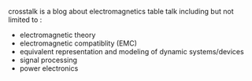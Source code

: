 crosstalk is a blog about electromagnetics table talk including but not limited to :
- electromagnetic theory
- electromagnetic compatiblity (EMC)
- equivalent representation and modeling of dynamic systems/devices
- signal processing
- power electronics
